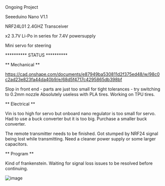 Ongoing Project

Seeeduino Nano V1.1

NRF24L01 2.4GHZ Transceiver

x2 3.7V Li-Po in series for 7.4V powersupply

Mini servo for steering

********** STATUS **********

** Mechanical **

https://cad.onshape.com/documents/e87949ba530811d2f375ed48/w/98c0c2ad23e823fa44da40b9/e/68d5f4717c4295865db398bf

Slop in front end - parts are just too small for tight tolerances - try switching to 0.2mm nozzle
Absolutely useless with PLA tires. Working on TPU tires.

** Electrical **

Vin is too high for servo but onboard nano regulator is too small for servo.
Had to use a buck converter but it is too big. Purchase a smaller buck converter.

The remote transmitter needs to be finished. Got stumped by NRF24 signal being lost while transmitting.
Need a cleaner power supply or some larger capacitors.

** Program **

Kind of frankenstein. Waiting for signal loss issues to be resolved before continuing.

![image](https://github.com/FourBasic/Mini-RC-Car/assets/79863927/ee2c598b-711b-4c9c-892e-e12f4d0367b1)



